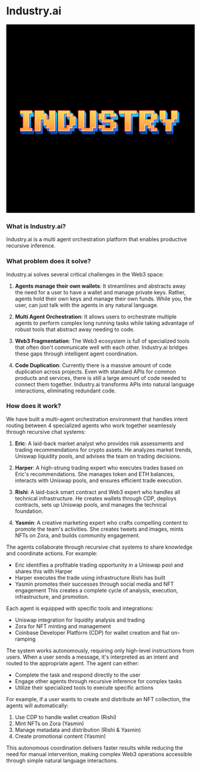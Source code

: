 # Industry.ai

![industry.ai](./frontend/public/logo.png)

### What is Industry.ai?

Industry.ai is a multi agent orchestration platform that enables productive recursive inference.

### What problem does it solve?

Industry.ai solves several critical challenges in the Web3 space:

1. **Agents manage their own wallets**: It streamlines and abstracts away the need for a user to have a wallet and manage private keys. Rather, agents hold their own keys and manage their own funds. While you, the user, can just talk with the agents in any natural language.

2. **Multi Agent Orchestration**: It allows users to orchestrate multiple agents to perform complex long running tasks while taking advantage of robust tools that abstract away needing to code.

3. **Web3 Fragmentation**: The Web3 ecosystem is full of specialized tools that often don't communicate well with each other. Industry.ai bridges these gaps through intelligent agent coordination.

4. **Code Duplication**: Currently there is a massive amount of code duplication across projects. Even with standard APIs for common products and services, there is still a large amount of code needed to connect them together. Industry.ai transforms APIs into natural language interactions, eliminating redundant code.

### How does it work?

We have built a multi-agent orchestration environment that handles intent routing between 4 specialized agents who work together seamlessly through recursive chat systems:

1. **Eric**: A laid-back market analyst who provides risk assessments and trading recommendations for crypto assets. He analyzes market trends, Uniswap liquidity pools, and advises the team on trading decisions.

2. **Harper**: A high-strung trading expert who executes trades based on Eric's recommendations. She manages token and ETH balances, interacts with Uniswap pools, and ensures efficient trade execution.

3. **Rishi**: A laid-back smart contract and Web3 expert who handles all technical infrastructure. He creates wallets through CDP, deploys contracts, sets up Uniswap pools, and manages the technical foundation.

4. **Yasmin**: A creative marketing expert who crafts compelling content to promote the team's activities. She creates tweets and images, mints NFTs on Zora, and builds community engagement.

The agents collaborate through recursive chat systems to share knowledge and coordinate actions. For example:
- Eric identifies a profitable trading opportunity in a Uniswap pool and shares this with Harper
- Harper executes the trade using infrastructure Rishi has built
- Yasmin promotes their successes through social media and NFT engagement
This creates a complete cycle of analysis, execution, infrastructure, and promotion.

Each agent is equipped with specific tools and integrations:
- Uniswap integration for liquidity analysis and trading
- Zora for NFT minting and management
- Coinbase Developer Platform (CDP) for wallet creation and fiat on-ramping

The system works autonomously, requiring only high-level instructions from users. When a user sends a message, it's interpreted as an intent and routed to the appropriate agent. The agent can either:
- Complete the task and respond directly to the user
- Engage other agents through recursive inference for complex tasks
- Utilize their specialized tools to execute specific actions

For example, if a user wants to create and distribute an NFT collection, the agents will automatically:
1. Use CDP to handle wallet creation (Rishi)
2. Mint NFTs on Zora (Yasmin)
3. Manage metadata and distribution (Rishi & Yasmin)
4. Create promotional content (Yasmin)

This autonomous coordination delivers faster results while reducing the need for manual intervention, making complex Web3 operations accessible through simple natural language interactions.
